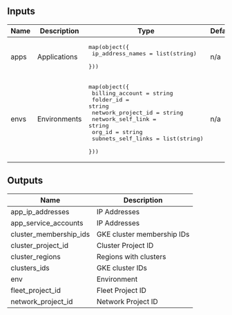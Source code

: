 <!-- BEGINNING OF PRE-COMMIT-TERRAFORM DOCS HOOK -->
## Inputs

| Name | Description | Type | Default | Required |
|------|-------------|------|---------|:--------:|
| apps | Applications | <pre>map(object({<br>    ip_address_names = list(string)<br>  }))</pre> | n/a | yes |
| envs | Environments | <pre>map(object({<br>    billing_account    = string<br>    folder_id          = string<br>    network_project_id = string<br>    network_self_link  = string<br>    org_id             = string<br>    subnets_self_links = list(string)<br>  }))</pre> | n/a | yes |

## Outputs

| Name | Description |
|------|-------------|
| app\_ip\_addresses | IP Addresses |
| app\_service\_accounts | IP Addresses |
| cluster\_membership\_ids | GKE cluster membership IDs |
| cluster\_project\_id | Cluster Project ID |
| cluster\_regions | Regions with clusters |
| clusters\_ids | GKE cluster IDs |
| env | Environment |
| fleet\_project\_id | Fleet Project ID |
| network\_project\_id | Network Project ID |

<!-- END OF PRE-COMMIT-TERRAFORM DOCS HOOK -->
